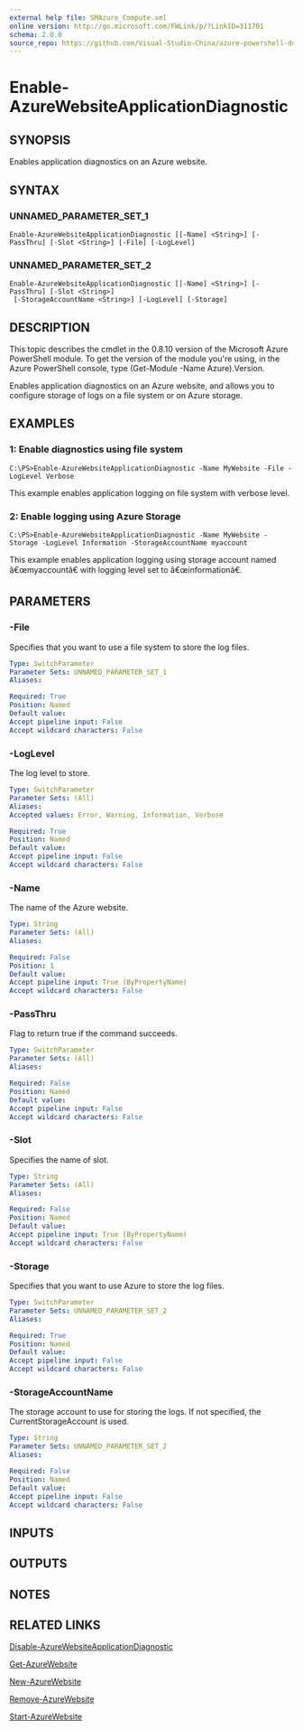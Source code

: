 ```yaml
---
external help file: SMAzure_Compute.xml
online version: http://go.microsoft.com/FWLink/p/?LinkID=311701
schema: 2.0.0
source_repo: https://github.com/Visual-Studio-China/azure-powershell-docs-int
---
```


# Enable-AzureWebsiteApplicationDiagnostic
## SYNOPSIS
Enables application diagnostics on an Azure website.

## SYNTAX

### UNNAMED_PARAMETER_SET_1
```
Enable-AzureWebsiteApplicationDiagnostic [[-Name] <String>] [-PassThru] [-Slot <String>] [-File] [-LogLevel]
```

### UNNAMED_PARAMETER_SET_2
```
Enable-AzureWebsiteApplicationDiagnostic [[-Name] <String>] [-PassThru] [-Slot <String>]
 [-StorageAccountName <String>] [-LogLevel] [-Storage]
```

## DESCRIPTION
This topic describes the cmdlet in the 0.8.10 version of the Microsoft Azure PowerShell module.
To get the version of the module you're using, in the Azure PowerShell console, type (Get-Module -Name Azure).Version.

Enables application diagnostics on an Azure website, and allows you to configure storage of logs on a file system or on Azure storage.

## EXAMPLES

### 1: Enable diagnostics using file system
```
C:\PS>Enable-AzureWebsiteApplicationDiagnostic -Name MyWebsite -File -LogLevel Verbose
```

This example enables application logging on file system with verbose level.

### 2: Enable logging using Azure Storage
```
C:\PS>Enable-AzureWebsiteApplicationDiagnostic -Name MyWebsite -Storage -LogLevel Information -StorageAccountName myaccount
```

This example enables application logging using storage account named â€œmyaccountâ€ with logging level set to â€œinformationâ€.

## PARAMETERS

### -File
Specifies that you want to use a file system to store the log files.

```yaml
Type: SwitchParameter
Parameter Sets: UNNAMED_PARAMETER_SET_1
Aliases: 

Required: True
Position: Named
Default value: 
Accept pipeline input: False
Accept wildcard characters: False
```

### -LogLevel
The log level to store.

```yaml
Type: SwitchParameter
Parameter Sets: (All)
Aliases: 
Accepted values: Error, Warning, Information, Verbose

Required: True
Position: Named
Default value: 
Accept pipeline input: False
Accept wildcard characters: False
```

### -Name
The name of the Azure website.

```yaml
Type: String
Parameter Sets: (All)
Aliases: 

Required: False
Position: 1
Default value: 
Accept pipeline input: True (ByPropertyName)
Accept wildcard characters: False
```

### -PassThru
Flag to return true if the command succeeds.

```yaml
Type: SwitchParameter
Parameter Sets: (All)
Aliases: 

Required: False
Position: Named
Default value: 
Accept pipeline input: False
Accept wildcard characters: False
```

### -Slot
Specifies the name of slot.

```yaml
Type: String
Parameter Sets: (All)
Aliases: 

Required: False
Position: Named
Default value: 
Accept pipeline input: True (ByPropertyName)
Accept wildcard characters: False
```

### -Storage
Specifies that you want to use Azure to store the log files.

```yaml
Type: SwitchParameter
Parameter Sets: UNNAMED_PARAMETER_SET_2
Aliases: 

Required: True
Position: Named
Default value: 
Accept pipeline input: False
Accept wildcard characters: False
```

### -StorageAccountName
The storage account to use for storing the logs.
If not specified, the CurrentStorageAccount is used.

```yaml
Type: String
Parameter Sets: UNNAMED_PARAMETER_SET_2
Aliases: 

Required: False
Position: Named
Default value: 
Accept pipeline input: False
Accept wildcard characters: False
```

## INPUTS

## OUTPUTS

## NOTES

## RELATED LINKS

[Disable-AzureWebsiteApplicationDiagnostic](40b3665f-ec67-4ee7-9349-d16c0b2e2495)

[Get-AzureWebsite](0c2a5092-db45-4ce7-b39b-d1e499b4a867)

[New-AzureWebsite](498c1abd-298b-43e9-ac53-bc57054a5387)

[Remove-AzureWebsite](3997c3b8-37ce-4135-a17d-63ae3bdd8e74)

[Start-AzureWebsite](d6ee400f-4a92-4f2f-83bb-70188bb2000d)


